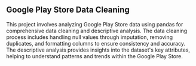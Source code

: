 ## Google Play Store Data Cleaning
This project involves analyzing Google Play Store data using pandas for comprehensive data cleaning and descriptive analysis. The data cleaning process includes handling null values through imputation, removing duplicates, and formatting columns to ensure consistency and accuracy. The descriptive analysis provides insights into the dataset's key attributes, helping to understand patterns and trends within the Google Play Store.
